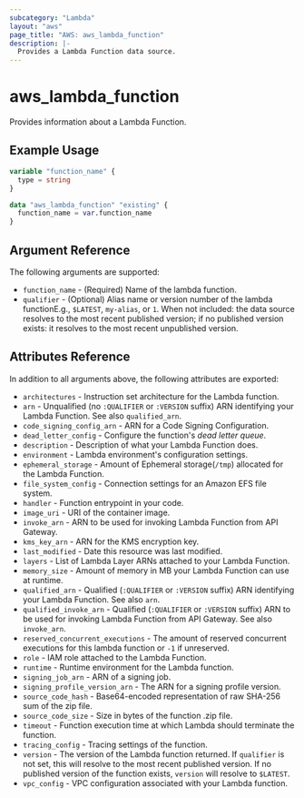 ```yaml
---
subcategory: "Lambda"
layout: "aws"
page_title: "AWS: aws_lambda_function"
description: |-
  Provides a Lambda Function data source.
---
```


# aws_lambda_function

Provides information about a Lambda Function.

## Example Usage

```terraform
variable "function_name" {
  type = string
}

data "aws_lambda_function" "existing" {
  function_name = var.function_name
}
```

## Argument Reference

The following arguments are supported:

* `function_name` - (Required) Name of the lambda function.
* `qualifier` - (Optional) Alias name or version number of the lambda functionE.g., `$LATEST`, `my-alias`, or `1`. When not included: the data source resolves to the most recent published version; if no published version exists: it resolves to the most recent unpublished version.

## Attributes Reference

In addition to all arguments above, the following attributes are exported:

* `architectures` - Instruction set architecture for the Lambda function.
* `arn` - Unqualified (no `:QUALIFIER` or `:VERSION` suffix) ARN identifying your Lambda Function. See also `qualified_arn`.
* `code_signing_config_arn` - ARN for a Code Signing Configuration.
* `dead_letter_config` - Configure the function's *dead letter queue*.
* `description` - Description of what your Lambda Function does.
* `environment` - Lambda environment's configuration settings.
* `ephemeral_storage` - Amount of Ephemeral storage(`/tmp`) allocated for the Lambda Function.
* `file_system_config` - Connection settings for an Amazon EFS file system.
* `handler` - Function entrypoint in your code.
* `image_uri` - URI of the container image.
* `invoke_arn` - ARN to be used for invoking Lambda Function from API Gateway.
* `kms_key_arn` - ARN for the KMS encryption key.
* `last_modified` - Date this resource was last modified.
* `layers` - List of Lambda Layer ARNs attached to your Lambda Function.
* `memory_size` - Amount of memory in MB your Lambda Function can use at runtime.
* `qualified_arn` - Qualified (`:QUALIFIER` or `:VERSION` suffix) ARN identifying your Lambda Function. See also `arn`.
* `qualified_invoke_arn` - Qualified (`:QUALIFIER` or `:VERSION` suffix) ARN to be used for invoking Lambda Function from API Gateway. See also `invoke_arn`.
* `reserved_concurrent_executions` - The amount of reserved concurrent executions for this lambda function or `-1` if unreserved.
* `role` - IAM role attached to the Lambda Function.
* `runtime` - Runtime environment for the Lambda function.
* `signing_job_arn` - ARN of a signing job.
* `signing_profile_version_arn` - The ARN for a signing profile version.
* `source_code_hash` - Base64-encoded representation of raw SHA-256 sum of the zip file.
* `source_code_size` - Size in bytes of the function .zip file.
* `timeout` - Function execution time at which Lambda should terminate the function.
* `tracing_config` - Tracing settings of the function.
* `version` - The version of the Lambda function returned. If `qualifier` is not set, this will resolve to the most recent published version. If no published version of the function exists, `version` will resolve to `$LATEST`.
* `vpc_config` - VPC configuration associated with your Lambda function.
